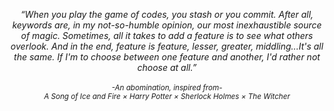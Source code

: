 <p align="center">
  <em>
    “When you play the game of codes, you stash or you commit. After all, keywords are, in my not-so-humble opinion, our most inexhaustible source of magic. Sometimes, all it takes to add a feature is to see what others overlook. And in the end, feature is feature, lesser, greater, middling...It's all the same. If I'm to choose between one feature and another, I'd rather not choose at all.”<br><br>
    <sub>-An abomination, inspired from-</sub> <br>
    <sub>A Song of Ice and Fire × Harry Potter × Sherlock Holmes × The Witcher</sub>
  </em>
</p>
